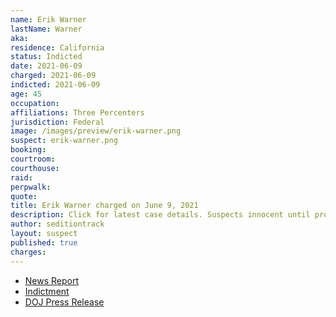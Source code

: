 ```yaml
---
name: Erik Warner
lastName: Warner
aka:
residence: California
status: Indicted
date: 2021-06-09
charged: 2021-06-09
indicted: 2021-06-09
age: 45
occupation:
affiliations: Three Percenters
jurisdiction: Federal
image: /images/preview/erik-warner.png
suspect: erik-warner.png
booking:
courtroom:
courthouse:
raid:
perpwalk:
quote:
title: Erik Warner charged on June 9, 2021
description: Click for latest case details. Suspects innocent until proven guilty.
author: seditiontrack
layout: suspect
published: true
charges:
---
```


- [News Report](https://www.cnn.com/2021/06/10/politics/capitol-riot-three-percenters-conspiracy-case-doj/index.html)
- [Indictment](https://extremism.gwu.edu/sites/g/files/zaxdzs2191/f/Kinnison%20et%20al%20Indictment.pdf)
- [DOJ Press Release](https://www.justice.gov/usao-dc/pr/six-california-men-four-whom-self-identify-members-three-percenter-militias-indicted)
